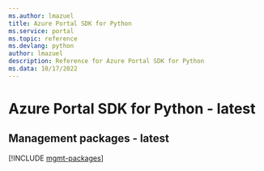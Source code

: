 ```yaml
---
ms.author: lmazuel
title: Azure Portal SDK for Python
ms.service: portal
ms.topic: reference
ms.devlang: python
author: lmazuel
description: Reference for Azure Portal SDK for Python
ms.data: 10/17/2022
---
```

# Azure Portal SDK for Python - latest

## Management packages - latest
[!INCLUDE [mgmt-packages](portal-mgmt-index.md)]